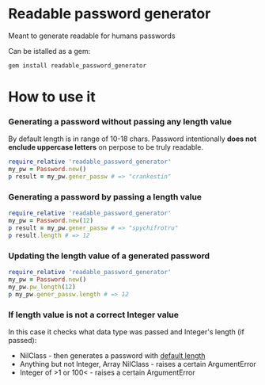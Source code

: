 # Readable password generator
Meant to generate readable for humans passwords

Can be istalled as a gem:
```
gem install readable_password_generator
```

# How to use it

### Generating a password without passing any length value 
By default length is in range of 10-18 chars.
Password intentionally **does not enclude uppercase letters** on perpose to be truly readable.

```ruby
require_relative 'readable_password_generator'
my_pw = Password.new()
p result = my_pw.gener_passw # => "crankestin"
```
### Generating a password by passing a length value

```ruby
require_relative 'readable_password_generator'
my_pw = Password.new(12)
p result = my_pw.gener_passw # => "spychifrotru"
p result.length # => 12
```

### Updating the length value of a generated password
```ruby
require_relative 'readable_password_generator'
my_pw = Password.new()
my_pw.pw_length(12)
p my_pw.gener_passw.length # => 12
```

### If length value is not a correct Integer value
In this case it checks what data type was passed and Integer's length (if passed):
* NilClass - then generates a password with [default length](https://github.com/adancedwin/readable_password_generator#generating-a-password-without-passing-any-value)
* Anything but not Integer, Array NilClass - raises a certain ArgumentError
* Integer of >1 or 100< - raises a certain ArgumentError

